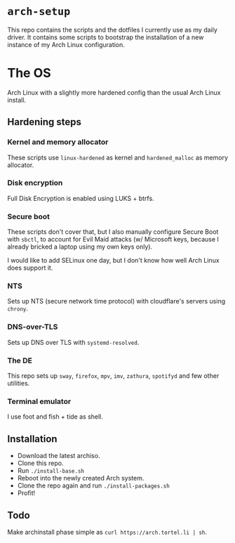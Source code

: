 # `arch-setup`
This repo contains the scripts and the dotfiles I currently use as my daily driver.
It contains some scripts to bootstrap the installation of a new instance of my Arch Linux configuration.

# The OS
Arch Linux with a slightly more hardened config than the usual Arch Linux install. 

## Hardening steps
### Kernel and memory allocator
These scripts use `linux-hardened` as kernel and `hardened_malloc` as memory allocator.

### Disk encryption
Full Disk Encryption is enabled using LUKS + btrfs.

### Secure boot
These scripts don't cover that, but I also manually configure Secure Boot with `sbctl`, 
to account for Evil Maid attacks (w/ Microsoft keys, because I already bricked a laptop
using my own keys only).

I would like to add SELinux one day, but I don't know how well Arch Linux does support it.

### NTS
Sets up NTS (secure network time protocol) with cloudflare's servers using `chrony`.

### DNS-over-TLS
Sets up DNS over TLS with `systemd-resolved`.

### The DE
This repo sets up `sway`, `firefox`, `mpv`, `imv`, `zathura`, `spotifyd` and few other utilities.

### Terminal emulator
I use foot and fish + tide as shell.

## Installation
 * Download the latest archiso.
 * Clone this repo.
 * Run `./install-base.sh`
 * Reboot into the newly created Arch system.
 * Clone the repo again and run `./install-packages.sh`
 * Profit!

## Todo
Make archinstall phase simple as `curl https://arch.tortel.li | sh`.